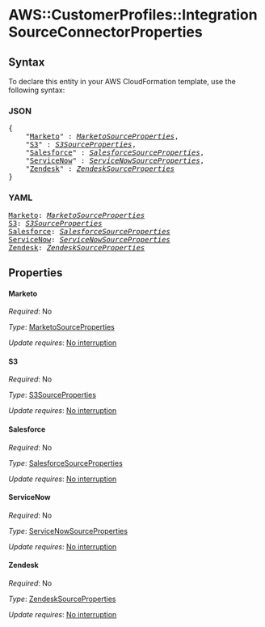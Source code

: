 # AWS::CustomerProfiles::Integration SourceConnectorProperties

## Syntax

To declare this entity in your AWS CloudFormation template, use the following syntax:

### JSON

<pre>
{
    "<a href="#marketo" title="Marketo">Marketo</a>" : <i><a href="marketosourceproperties.md">MarketoSourceProperties</a></i>,
    "<a href="#s3" title="S3">S3</a>" : <i><a href="s3sourceproperties.md">S3SourceProperties</a></i>,
    "<a href="#salesforce" title="Salesforce">Salesforce</a>" : <i><a href="salesforcesourceproperties.md">SalesforceSourceProperties</a></i>,
    "<a href="#servicenow" title="ServiceNow">ServiceNow</a>" : <i><a href="servicenowsourceproperties.md">ServiceNowSourceProperties</a></i>,
    "<a href="#zendesk" title="Zendesk">Zendesk</a>" : <i><a href="zendesksourceproperties.md">ZendeskSourceProperties</a></i>
}
</pre>

### YAML

<pre>
<a href="#marketo" title="Marketo">Marketo</a>: <i><a href="marketosourceproperties.md">MarketoSourceProperties</a></i>
<a href="#s3" title="S3">S3</a>: <i><a href="s3sourceproperties.md">S3SourceProperties</a></i>
<a href="#salesforce" title="Salesforce">Salesforce</a>: <i><a href="salesforcesourceproperties.md">SalesforceSourceProperties</a></i>
<a href="#servicenow" title="ServiceNow">ServiceNow</a>: <i><a href="servicenowsourceproperties.md">ServiceNowSourceProperties</a></i>
<a href="#zendesk" title="Zendesk">Zendesk</a>: <i><a href="zendesksourceproperties.md">ZendeskSourceProperties</a></i>
</pre>

## Properties

#### Marketo

_Required_: No

_Type_: <a href="marketosourceproperties.md">MarketoSourceProperties</a>

_Update requires_: [No interruption](https://docs.aws.amazon.com/AWSCloudFormation/latest/UserGuide/using-cfn-updating-stacks-update-behaviors.html#update-no-interrupt)

#### S3

_Required_: No

_Type_: <a href="s3sourceproperties.md">S3SourceProperties</a>

_Update requires_: [No interruption](https://docs.aws.amazon.com/AWSCloudFormation/latest/UserGuide/using-cfn-updating-stacks-update-behaviors.html#update-no-interrupt)

#### Salesforce

_Required_: No

_Type_: <a href="salesforcesourceproperties.md">SalesforceSourceProperties</a>

_Update requires_: [No interruption](https://docs.aws.amazon.com/AWSCloudFormation/latest/UserGuide/using-cfn-updating-stacks-update-behaviors.html#update-no-interrupt)

#### ServiceNow

_Required_: No

_Type_: <a href="servicenowsourceproperties.md">ServiceNowSourceProperties</a>

_Update requires_: [No interruption](https://docs.aws.amazon.com/AWSCloudFormation/latest/UserGuide/using-cfn-updating-stacks-update-behaviors.html#update-no-interrupt)

#### Zendesk

_Required_: No

_Type_: <a href="zendesksourceproperties.md">ZendeskSourceProperties</a>

_Update requires_: [No interruption](https://docs.aws.amazon.com/AWSCloudFormation/latest/UserGuide/using-cfn-updating-stacks-update-behaviors.html#update-no-interrupt)

